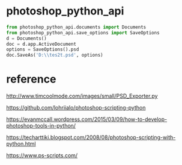 photoshop_python_api
====================
```python
from photoshop_python_api.documents import Documents
from photoshop_python_api.save_options import SaveOptions
d = Documents()
doc = d.app.ActiveDocument
options = SaveOptions().psd
doc.SaveAs('D:\\tes2t.psd', options)
```

reference
=========
http://www.timcoolmode.com/images/small/PSD_Exporter.py

https://github.com/lohriialo/photoshop-scripting-python

https://evanmccall.wordpress.com/2015/03/09/how-to-develop-photoshop-tools-in-python/

https://techarttiki.blogspot.com/2008/08/photoshop-scripting-with-python.html

https://www.ps-scripts.com/
